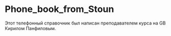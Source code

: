 # Phone_book_from_Stoun
Этот телефонный справочник был написан преподавателем курса на GB Кирилом Панфиловым.
